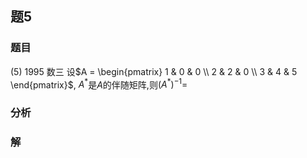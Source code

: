 ## 题5
### 题目
(5) 1995 数三 
设$A = \begin{pmatrix} 1 & 0 & 0 \\ 2 & 2 & 0 \\ 3 & 4 & 5 \end{pmatrix}$, $A^*$是$A$的伴随矩阵,则$(A^*)^{-1} =$
### 分析

### 解
